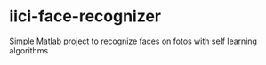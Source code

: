 # iici-face-recognizer
Simple Matlab project to recognize faces on fotos with self learning algorithms

